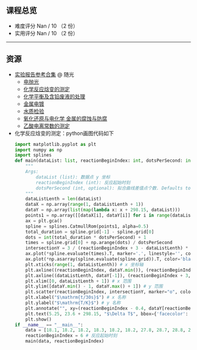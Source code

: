## 课程总览  
- 难度评分 Nan / 10 （2 份）  
- 实用评分 Nan / 10 （2 份）  

---

## 资源 
- [实验报告参考合集](https://file.uhsea.com/2403/7e7b58a14523a739bd3ef68cc59838f9U3.zip) @ 随光  
    - [电抛光](https://file.uhsea.com/2403/f4f4a766587f5c652e5f3469bc2bbd53XH.pdf)
    - [化学反应焓变的测定](https://file.uhsea.com/2403/b736bad2870e7fa73c997e2281838a5fSS.pdf)
    - [化学平衡及含铅废液的处理](https://file.uhsea.com/2403/2387429222c14a1b35b05fc198055a46IL.pdf)
    - [金属电镀](https://file.uhsea.com/2403/9251865bb4cfa5dd9f71f35bb1f297568C.pdf)
    - [水质检验](https://file.uhsea.com/2403/6db79803257d101ccc274a1e728da48e7C.pdf)
    - [氧化还原与电化学 金属的腐蚀与防腐](https://file.uhsea.com/2403/e2f5b8af865594d4b49cfb0f72690385XL.pdf)
    - [乙酸电离常数的测定](https://file.uhsea.com/2403/7e484795df34a5090737d5663eb922511S.pdf)  
- 化学反应焓变的测定：python画图代码如下
    ```python
    import matplotlib.pyplot as plt
    import numpy as np
    import splines
    def main(dataList: list, reactionBeginIndex: int, dotsPerSecond: int = 300):
        """
        Args:
            dataList (list): 数据点 y 坐标
            reactionBeginIndex (int): 反应起始时刻
            dotsPerSecond (int, optional): 拟合曲线差值点个数. Defaults to 300.
        """
        dataListLenth = len(dataList)
        dataX = np.array(range(1, dataListLenth + 1))
        dataY = np.array(list(map(lambda x: x + 298.15, dataList)))
        points1 = np.array([[dataX[i], dataY[i]] for i in range(dataListLenth)])
        ax = plt.gca()
        spline = splines.CatmullRom(points1, alpha=0.5)
        total_duration = spline.grid[-1] - spline.grid[0]
        dots = int(total_duration * dotsPerSecond) + 1
        times = spline.grid[0] + np.arange(dots) / dotsPerSecond
        intersectionY = 3 / (reactionBeginIndex + 3 - dataListLenth) * (dataY[-1] - dataY[reactionBeginIndex + 2]) + dataY[reactionBeginIndex + 2]
        ax.plot(*spline.evaluate(times).T, marker='.', linestyle='', color="gray") # 拟合曲线
        ax.plot(*np.asarray(spline.evaluate(spline.grid)).T, color='black', linestyle='', marker='x', markersize=10) # 数据点
        plt.xticks(range(1, dataListLenth)) # x 坐标轴
        plt.axline((reactionBeginIndex, dataY.min()), (reactionBeginIndex, dataY.max()), linestyle="--", color="black") # 竖直虚线
        plt.axline((dataListLenth, dataY[-1]), (reactionBeginIndex + 3, dataY[reactionBeginIndex + 2]), linestyle="--", color="black") # 斜虚线
        plt.xlim([0, dataListLenth + 1]) # x 范围
        plt.ylim([dataY.min() - 1, dataY.max() + 1]) # y 范围
        plt.scatter(reactionBeginIndex, intersectionY, marker="o", color="black") # 虚线交点
        plt.xlabel("$\mathrm{t/30s}$") # x 名称
        plt.ylabel("$\mathrm{T/K}$") # y 名称
        plt.annotate("", xy=(reactionBeginIndex - 0.4, dataY[reactionBeginIndex - 1] - 0.1), xytext=(reactionBeginIndex - 0.4, intersectionY + 0.1), arrowprops=dict(arrowstyle="<->", )) # Delta T 箭头
        plt.text(5.25, 23.6 + 298.15, "$\Delta T$", bbox={'facecolor': 'white', 'edgecolor': 'white', 'alpha': 1, 'pad': 1}) # Delta T 文字
        plt.show()
    if __name__ == "__main__":
        data = [18.1, 18.2, 18.2, 18.3, 18.2, 18.2, 27.8, 28.7, 28.8, 28.7, 28.7, 28.6, 28.5, 28.5, 28.4] # 在这里修改实验数据
        reactionBeginIndex = 6 # 反应起始时刻
        main(data, reactionBeginIndex)
    ```